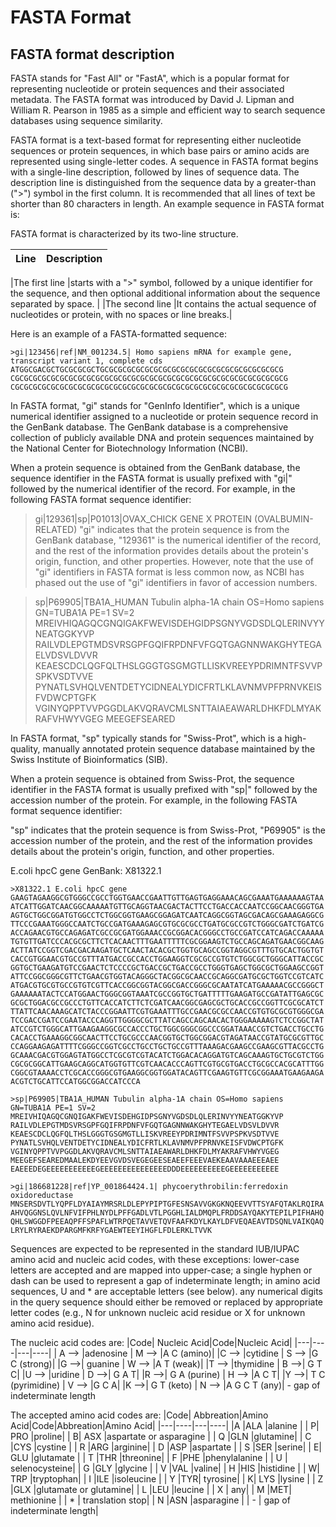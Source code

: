 # FASTA Format

## FASTA format description
FASTA stands for "Fast All" or "FastA", which is a popular format for representing nucleotide or protein sequences and their associated metadata. The FASTA format was introduced by David J. Lipman and William R. Pearson in 1985 as a simple and efficient way to search sequence databases using sequence similarity.

FASTA format is a text-based format for representing either nucleotide sequences or protein sequences, in which base pairs or amino acids are represented using single-letter codes. A sequence in FASTA format begins with a single-line description, followed by lines of sequence data. The description line is distinguished from the sequence data by a greater-than (">") symbol in the first column. It is recommended that all lines of text be shorter than 80 characters in length.
An example sequence in FASTA format is:


FASTA format is characterized by its two-line structure. 

|Line|Description|
|-----|------|

|The first line |starts with a ">" symbol, followed by a unique identifier for the sequence, and then optional additional information about the sequence separated by space. |
|The second line |It contains the actual sequence of nucleotides or protein, with no spaces or line breaks.|

Here is an example of a FASTA-formatted sequence:
```
>gi|123456|ref|NM_001234.5| Homo sapiens mRNA for example gene, transcript variant 1, complete cds
ATGGCGACGCTGCGCGCGCTGCGCGCGCGCGCGCGCGCGCGCGCGCGCGCGCGCGCGCGCG
CGCGCGCGCGCGCGCGCGCGCGCGCGCGCGCGCGCGCGCGCGCGCGCGCGCGCGCGCGCGCG
CGCGCGCGCGCGCGCGCGCGCGCGCGCGCGCGCGCGCGCGCGCGCGCGCGCGCGCGCGCGCG

```
In FASTA format, "gi" stands for "GenInfo Identifier", which is a unique numerical identifier assigned to a nucleotide or protein sequence record in the GenBank database. The GenBank database is a comprehensive collection of publicly available DNA and protein sequences maintained by the National Center for Biotechnology Information (NCBI).

When a protein sequence is obtained from the GenBank database, the sequence identifier in the FASTA format is usually prefixed with "gi|" followed by the numerical identifier of the record. For example, in the following FASTA format sequence identifier:

>gi|129361|sp|P01013|OVAX_CHICK GENE X PROTEIN (OVALBUMIN-RELATED)
"gi" indicates that the protein sequence is from the GenBank database, "129361" is the numerical identifier of the record, and the rest of the information provides details about the protein's origin, function, and other properties. However, note that the use of "gi" identifiers in FASTA format is less common now, as NCBI has phased out the use of "gi" identifiers in favor of accession numbers.


>sp|P69905|TBA1A_HUMAN Tubulin alpha-1A chain OS=Homo sapiens GN=TUBA1A PE=1 SV=2
MREIVHIQAGQCGNQIGAKFWEVISDEHGIDPSGNYVGDSDLQLERINVYYNEATGGKYVP
RAILVDLEPGTMDSVRSGPFGQIFRPDNFVFGQTGAGNNWAKGHYTEGAELVDSVLDVVR
KEAESCDCLQGFQLTHSLGGGTGSGMGTLLISKVREEYPDRIMNTFSVVPSPKVSDTVVE
PYNATLSVHQLVENTDETYCIDNEALYDICFRTLKLAVNMVPFPRNVKEISFVDWCPTGFK
VGINYQPPTVVPGGDLAKVQRAVCMLSNTTAIAEAWARLDHKFDLMYAKRAFVHWYVGEG
MEEGEFSEARED

In FASTA format, "sp" typically stands for "Swiss-Prot", which is a high-quality, manually annotated protein sequence database maintained by the Swiss Institute of Bioinformatics (SIB).

When a protein sequence is obtained from Swiss-Prot, the sequence identifier in the FASTA format is usually prefixed with "sp|" followed by the accession number of the protein. For example, in the following FASTA format sequence identifier:

"sp" indicates that the protein sequence is from Swiss-Prot, "P69905" is the accession number of the protein, and the rest of the information provides details about the protein's origin, function, and other properties.




E.coli hpcC gene
GenBank: X81322.1

```
>X81322.1 E.coli hpcC gene
GAAGTAGAAGGCGTGGGCCGCCTGGTGAACCGAATTGTTGAGTGAGGAAACAGCGAAATGAAAAAAGTAA
ATCATTGGATCAACGGCAAAAATGTTGCAGGTAACGACTACTTCCTGACCACCAATCCGGCAACGGGTGA
AGTGCTGGCGGATGTGGCCTCTGGCGGTGAAGCGGAGATCAATCAGGCGGTAGCGACAGCGAAAGAGGCG
TTCCCGAAATGGGCCAATCTGCCGATGAAAGAGCGTGCGCGCCTGATGCGCCGTCTGGGCGATCTGATCG
ACCAGAACGTGCCAGAGATCGCCGCGATGGAAACCGCGGACACGGGCCTGCCGATCCATCAGACCAAAAA
TGTGTTGATCCCACGCGCTTCTCACAACTTTGAATTTTTCGCGGAAGTCTGCCAGCAGATGAACGGCAAG
ACTTATCCGGTCGACGACAAGATGCTCAACTACACGCTGGTGCAGCCGGTAGGCGTTTGTGCACTGGTGT
CACCGTGGAACGTGCCGTTTATGACCGCCACCTGGAAGGTCGCGCCGTGTCTGGCGCTGGGCATTACCGC
GGTGCTGAAGATGTCCGAACTCTCCCCGCTGACCGCTGACCGCCTGGGTGAGCTGGCGCTGGAAGCCGGT
ATTCCGGCGGGCGTTCTGAACGTGGTACAGGGCTACGGCGCAACCGCAGGCGATGCGCTGGTCCGTCATC
ATGACGTGCGTGCCGTGTCGTTCACCGGCGGTACGGCGACCGGGCGCAATATCATGAAAAACGCCGGGCT
GAAAAAATACTCCATGGAACTGGGCGGTAAATCGCCGGTGCTGATTTTTGAAGATGCCGATATTGAGCGC
GCGCTGGACGCCGCCCTGTTCACCATCTTCTCGATCAACGGCGAGCGCTGCACCGCCGGTTCGCGCATCT
TTATTCAACAAAGCATCTACCCGGAATTCGTGAAATTTGCCGAACGCGCCAACCGTGTGCGCGTGGGCGA
TCCGACCGATCCGAATACCCAGGTTGGGGCGCTTATCAGCCAGCAACACTGGGAAAAAGTCTCCGGCTAT
ATCCGTCTGGGCATTGAAGAAGGCGCCACCCTGCTGGCGGGCGGCCCGGATAAACCGTCTGACCTGCCTG
CACACCTGAAAGGCGGCAACTTCCTGCGCCCAACGGTGCTGGCGGACGTAGATAACCGTATGCGCGTTGC
CCAGGAAGAGATTTTCGGGCCGGTCGCCTGCCTGCTGCCGTTTAAAGACGAAGCCGAAGCGTTACGCCTG
GCAAACGACGTGGAGTATGGCCTCGCGTCGTACATCTGGACACAGGATGTCAGCAAAGTGCTGCGTCTGG
CGCGCGGCATTGAAGCAGGCATGGTGTTCGTCAACACCCAGTTCGTGCGTGACCTGCGCCACGCATTTGG
CGGCGTAAAACCTCGCACCGGGCGTGAAGGCGGTGGATACAGTTCGAAGTGTTCGCGGAAATGAAGAAGA
ACGTCTGCATTCCATGGCGGACCATCCCA

```
```
>sp|P69905|TBA1A_HUMAN Tubulin alpha-1A chain OS=Homo sapiens GN=TUBA1A PE=1 SV=2
MREIVHIQAGQCGNQIGAKFWEVISDEHGIDPSGNYVGDSDLQLERINVYYNEATGGKYVP
RAILVDLEPGTMDSVRSGPFGQIFRPDNFVFGQTGAGNNWAKGHYTEGAELVDSVLDVVR
KEAESCDCLQGFQLTHSLGGGTGSGMGTLLISKVREEYPDRIMNTFSVVPSPKVSDTVVE
PYNATLSVHQLVENTDETYCIDNEALYDICFRTLKLAVNMVPFPRNVKEISFVDWCPTGFK
VGINYQPPTVVPGGDLAKVQRAVCMLSNTTAIAEAWARLDHKFDLMYAKRAFVHWYVGEG
MEEGEFSEAREDMAALEKDYEEVGVDSVEGEGEESEAEEFEEEVAEKEAAVAAAEEEAEE
EAEEEDEGEEEEEEEEEEEGEEEEEEEEEEEEEEEDDDEEEEEEEEEEGEEEEEEEEEEE

```
```
>gi|186681228|ref|YP_001864424.1| phycoerythrobilin:ferredoxin oxidoreductase
MNSERSDVTLYQPFLDYAIAYMRSRLDLEPYPIPTGFESNSAVVGKGKNQEEVVTTSYAFQTAKLRQIRA
AHVQGGNSLQVLNFVIFPHLNYDLPFFGADLVTLPGGHLIALDMQPLFRDDSAYQAKYTEPILPIFHAHQ
QHLSWGGDFPEEAQPFFSPAFLWTRPQETAVVETQVFAAFKDYLKAYLDFVEQAEAVTDSQNLVAIKQAQ
LRYLRYRAEKDPARGMFKRFYGAEWTEEYIHGFLFDLERKLTVVK
```
Sequences are expected to be represented in the standard IUB/IUPAC amino acid and nucleic acid codes, with these exceptions:
lower-case letters are accepted and are mapped into upper-case;
a single hyphen or dash can be used to represent a gap of indeterminate length;
in amino acid sequences, U and * are acceptable letters (see below).
any numerical digits in the query sequence should either be removed or replaced by appropriate letter codes (e.g., N for unknown nucleic acid residue or X for unknown amino acid residue).

The nucleic acid codes are:
|Code| Nucleic Acid|Code|Nucleic Acid|
|---|----|---|----|
| A --> |adenosine |          M --> |A C (amino)|
|C --> |cytidine    |        S --> |G C (strong)|
|G -->| guanine   |          W --> |A T (weak)|
|T --> |thymidine  |         B -->| G T C|
|U --> |uridine    |         D -->| G A T|
|R -->| G A (purine)  |      H --> |A C T|
|Y -->| T C (pyrimidine) |   V --> |G C A|
|K -->| G T (keto)  |        N --> |A G C T (any)|
                                  -  gap of indeterminate length
                                  
                                  
The accepted amino acid codes are:
|Code| Abbreation|Amino Acid|Code|Abbreation|Amino Acid|
    |---|----|---|----|
    |A |ALA |alanine |                       | P| PRO |proline|
   | B| ASX |aspartate or asparagine |      |  Q |GLN |glutamine|
   | C |CYS |cystine    |                   |  R |ARG |arginine|
   | D |ASP |aspartate  |                   |  S |SER |serine|
  |  E| GLU |glutamate  |                  |   T |THR |threonine|
  |  F |PHE |phenylalanine |                |  U  |   selenocysteine|
  |  G |GLY |glycine   |                   |   V |VAL |valine|
  |  H |HIS |histidine  |                  |   W| TRP |tryptophan|
  |  I |ILE |isoleucine |                  |   Y |TYR| tyrosine|
  |  K| LYS |lysine   |                     |  Z |GLX |glutamate or glutamine|
 |   L |LEU |leucine   |                   |   X  |   any|
 |   M |MET| methionine |                  |   *  |   translation stop|
  |  N |ASN |asparagine   |                |   -   |  gap of indeterminate length|